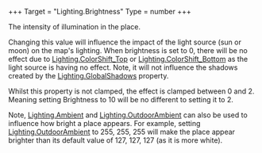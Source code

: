 +++
Target = "Lighting.Brightness"
Type = number
+++

The intensity of illumination in the place.Changing this value will influence the impact of the light source (sun or moon) on the map's lighting. When brightness is set to 0, there will be no effect due to [Lighting.ColorShift_Top](https://developer.roblox.com/api-reference/property/Lighting/ColorShift_Top) or [Lighting.ColorShift_Bottom](https://developer.roblox.com/api-reference/property/Lighting/ColorShift_Bottom) as the light source is having no effect. Note, it will not influence the shadows created by the [Lighting.GlobalShadows](https://developer.roblox.com/api-reference/property/Lighting/GlobalShadows) property.Whilst this property is not clamped, the effect is clamped between 0 and 2. Meaning setting Brightness to 10 will be no different to setting it to 2.Note, [Lighting.Ambient](https://developer.roblox.com/api-reference/property/Lighting/Ambient) and [Lighting.OutdoorAmbient](https://developer.roblox.com/api-reference/property/Lighting/OutdoorAmbient) can also be used to influence how bright a place appears. For example, setting [Lighting.OutdoorAmbient](https://developer.roblox.com/api-reference/property/Lighting/OutdoorAmbient) to 255, 255, 255 will make the place appear brighter than its default value of 127, 127, 127 (as it is more white).